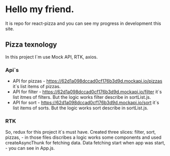 # Hello my friend.
It is repo for react-pizza and you can see my progress in development this site. 

## Pizza texnology
In this project I`m use Mock API, RTK, axios.

### Api`s
- API for pizzas - <https://62d1a098dccad0cf176b3d9d.mockapi.io/pizzas> it`s list items of pizzas.
- API for filter - <https://62d1a098dccad0cf176b3d9d.mockapi.io/filter> it`s list itmes of filters. But the logic works filter describe in sortList.js. 
- API for sort - <https://62d1a098dccad0cf176b3d9d.mockapi.io/sort> it`s list items of sorts. But the logic works sort describe in sortList.js.

### RTK
So, redux for this project it`s must have. Created three slices: filter, sort, pizzas, - in those files discribes a logic works some components and used createAsyncThunk for fetching data. Data fetching start when app was start, - you can see in App.js.